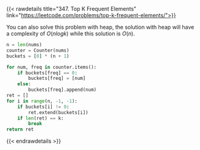 {{< rawdetails title="347. Top K Frequent Elements" link="https://leetcode.com/problems/top-k-frequent-elements/">}}

You can also solve this problem with heap, the solution with heap will have a complexity of $O(nlogk)$ while this solution is $O(n)$.

```python
n = len(nums)
counter = Counter(nums)
buckets = [0] * (n + 1)

for num, freq in counter.items():
	if buckets[freq] == 0:
		buckets[freq] = [num]
	else:
		buckets[freq].append(num)    
ret = []
for i in range(n, -1, -1):
	if buckets[i] != 0:
		ret.extend(buckets[i])
	if len(ret) == k:
		break
return ret
```
{{< endrawdetails >}}



